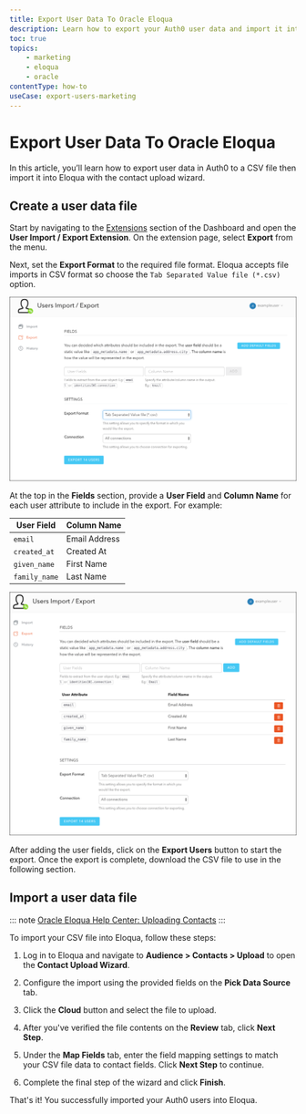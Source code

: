 ```yaml
---
title: Export User Data To Oracle Eloqua
description: Learn how to export your Auth0 user data and import it into Oracle Eloqua.
toc: true
topics:
    - marketing
    - eloqua
    - oracle
contentType: how-to
useCase: export-users-marketing
---
```


# Export User Data To Oracle Eloqua

In this article, you’ll learn how to export user data in Auth0 to a CSV file then import it into Eloqua with the contact upload wizard.

## Create a user data file

Start by navigating to the [Extensions](${manage_url}/#/extensions) section of the Dashboard and open the **User Import / Export Extension**. On the extension page, select **Export** from the menu.

Next, set the **Export Format** to the required file format. Eloqua accepts file imports in CSV format so choose the `Tab Separated Value file (*.csv)` option.

![User Import/Export Extension Format](/media/articles/integrations/marketing/import-export-set-format.png)

At the top in the **Fields** section, provide a **User Field** and **Column Name** for each user attribute to include in the export. For example:

User Field | Column Name
-----------|------------
`email` | Email Address
`created_at` | Created At
`given_name` | First Name
`family_name` | Last Name

![User Import/Export Extension Fields](/media/articles/integrations/marketing/import-export-fields.png)

After adding the user fields, click on the **Export Users** button to start the export. Once the export is complete, download the CSV file to use in the following section.

## Import a user data file

::: note
[Oracle Eloqua Help Center: Uploading Contacts](https://docs.oracle.com/cloud/latest/marketingcs_gs/OMCAA/index.html#Help/Contacts/Tasks/UploadingContacts.htm)
:::

To import your CSV file into Eloqua, follow these steps:

1. Log in to Eloqua and navigate to **Audience > Contacts > Upload** to open the **Contact Upload Wizard**.

2. Configure the import using the provided fields on the **Pick Data Source** tab.

3. Click the **Cloud** button and select the file to upload.

4. After you've verified the file contents on the **Review** tab, click **Next Step**.

5. Under the **Map Fields** tab, enter the field mapping settings to match your CSV file data to contact fields. Click **Next Step** to continue.

6. Complete the final step of the wizard and click **Finish**.

That's it! You successfully imported your Auth0 users into Eloqua.